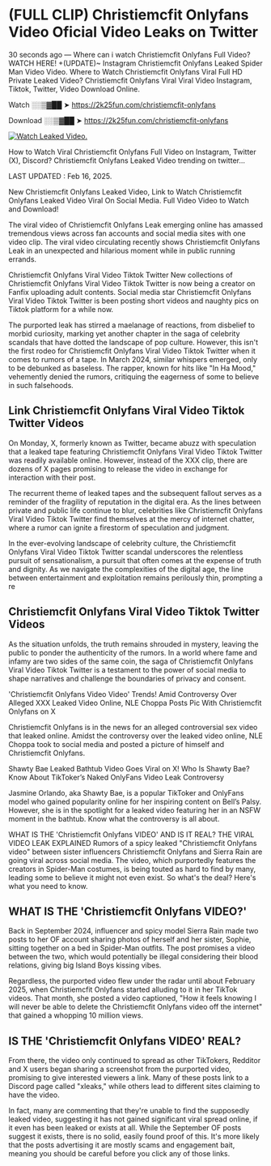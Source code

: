 # (FULL CLIP) Christiemcfit Onlyfans Video Oficial Video Leaks on Twitter

30 seconds ago — Where can i watch Christiemcfit Onlyfans Full Video? WATCH HERE! +(UPDATE)~ Instagram Christiemcfit Onlyfans Leaked Spider Man Video Video. Where to Watch Christiemcfit Onlyfans Viral Full HD Private Leaked Video? Christiemcfit Onlyfans Viral Viral Video Instagram, Tiktok, Twitter, Video Download Online.

Watch ░░▒▓██ ➤ https://2k25fun.com/christiemcfit-onlyfans

Download ░░▒▓██ ➤ https://2k25fun.com/christiemcfit-onlyfans

[![Watch Leaked Video.](https://miro.medium.com/v2/resize:fit:828/format:webp/1*cilzJN44JGOrTw9NJCrNHA.gif "Watch Leaked Video")](https://2k25fun.com/christiemcfit-onlyfans)

How to Watch Viral Christiemcfit Onlyfans Full Video on Instagram, Twitter (X), Discord? Christiemcfit Onlyfans Leaked Video trending on twitter...

LAST UPDATED : Feb 16, 2025.

New Christiemcfit Onlyfans Leaked Video, Link to Watch Christiemcfit Onlyfans Leaked Video Viral On Social Media. Full Video Video to Watch and Download!

The viral video of Christiemcfit Onlyfans Leak emerging online has amassed tremendous views across fan accounts and social media sites with one video clip. The viral video circulating recently shows Christiemcfit Onlyfans Leak in an unexpected and hilarious moment while in public running errands.

Christiemcfit Onlyfans Viral Video Tiktok Twitter New collections of Christiemcfit Onlyfans Viral Video Tiktok Twitter is now being a creator on Fanfix uploading adult contents. Social media star Christiemcfit Onlyfans Viral Video Tiktok Twitter is been posting short videos and naughty pics on Tiktok platform for a while now.

The purported leak has stirred a maelanage of reactions, from disbelief to morbid curiosity, marking yet another chapter in the saga of celebrity scandals that have dotted the landscape of pop culture. However, this isn't the first rodeo for Christiemcfit Onlyfans Viral Video Tiktok Twitter when it comes to rumors of a tape. In March 2024, similar whispers emerged, only to be debunked as baseless. The rapper, known for hits like "In Ha Mood," vehemently denied the rumors, critiquing the eagerness of some to believe in such falsehoods.

## Link Christiemcfit Onlyfans Viral Video Tiktok Twitter Videos

On Monday, X, formerly known as Twitter, became abuzz with speculation that a leaked tape featuring Christiemcfit Onlyfans Viral Video Tiktok Twitter was readily available online. However, instead of the XXX clip, there are dozens of X pages promising to release the video in exchange for interaction with their post.

The recurrent theme of leaked tapes and the subsequent fallout serves as a reminder of the fragility of reputation in the digital era. As the lines between private and public life continue to blur, celebrities like Christiemcfit Onlyfans Viral Video Tiktok Twitter find themselves at the mercy of internet chatter, where a rumor can ignite a firestorm of speculation and judgment.

In the ever-evolving landscape of celebrity culture, the Christiemcfit Onlyfans Viral Video Tiktok Twitter scandal underscores the relentless pursuit of sensationalism, a pursuit that often comes at the expense of truth and dignity. As we navigate the complexities of the digital age, the line between entertainment and exploitation remains perilously thin, prompting a re

##  Christiemcfit Onlyfans Viral Video Tiktok Twitter Videos

As the situation unfolds, the truth remains shrouded in mystery, leaving the public to ponder the authenticity of the rumors. In a world where fame and infamy are two sides of the same coin, the saga of Christiemcfit Onlyfans Viral Video Tiktok Twitter is a testament to the power of social media to shape narratives and challenge the boundaries of privacy and consent.

'Christiemcfit Onlyfans Video Video' Trends! Amid Controversy Over Alleged XXX Leaked Video Online, NLE Choppa Posts Pic With Christiemcfit Onlyfans on X

Christiemcfit Onlyfans is in the news for an alleged controversial sex video that leaked online. Amidst the controversy over the leaked video online, NLE Choppa took to social media and posted a picture of himself and Christiemcfit Onlyfans.

Shawty Bae Leaked Bathtub Video Goes Viral on X! Who Is Shawty Bae? Know About TikToker’s Naked OnlyFans Video Leak Controversy

Jasmine Orlando, aka Shawty Bae, is a popular TikToker and OnlyFans model who gained popularity online for her inspiring content on Bell’s Palsy. However, she is in the spotlight for a leaked video featuring her in an NSFW moment in the bathtub. Know what the controversy is all about.

WHAT IS THE 'Christiemcfit Onlyfans VIDEO' AND IS IT REAL? THE VIRAL VIDEO LEAK EXPLAINED Rumors of a spicy leaked "Christiemcfit Onlyfans video" between sister influencers Christiemcfit Onlyfans and Sierra Rain are going viral across social media. The video, which purportedly features the creators in Spider-Man costumes, is being touted as hard to find by many, leading some to believe it might not even exist. So what's the deal? Here's what you need to know.

## WHAT IS THE 'Christiemcfit Onlyfans VIDEO?'

Back in September 2024, influencer and spicy model Sierra Rain made two posts to her OF account sharing photos of herself and her sister, Sophie, sitting together on a bed in Spider-Man outfits. The post promises a video between the two, which would potentially be illegal considering their blood relations, giving big Island Boys kissing vibes.

Regardless, the purported video flew under the radar until about February 2025, when Christiemcfit Onlyfans started alluding to it in her TikTok videos. That month, she posted a video captioned, "How it feels knowing I will never be able to delete the Christiemcfit Onlyfans video off the internet" that gained a whopping 10 million views.

## IS THE 'Christiemcfit Onlyfans VIDEO' REAL?

From there, the video only continued to spread as other TikTokers, Redditor and X users began sharing a screenshot from the purported video, promising to give interested viewers a link. Many of these posts link to a Discord page called "xleaks," while others lead to different sites claiming to have the video.

In fact, many are commenting that they're unable to find the supposedly leaked video, suggesting it has not gained significant viral spread online, if it even has been leaked or exists at all. While the September OF posts suggest it exists, there is no solid, easily found proof of this. It's more likely that the posts advertising it are mostly scams and engagement bait, meaning you should be careful before you click any of those links.